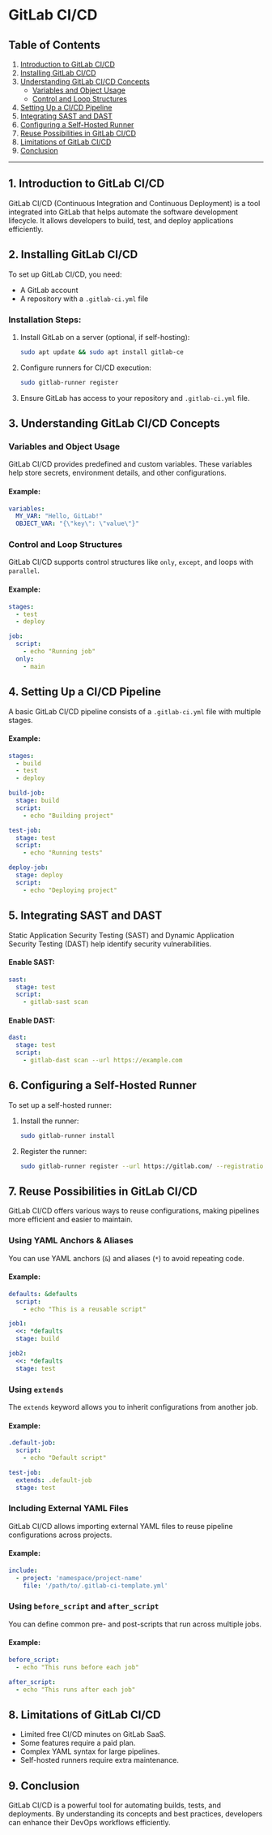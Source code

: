 # GitLab CI/CD

## Table of Contents
1. [Introduction to GitLab CI/CD](#1-introduction-to-gitlab-cicd)
2. [Installing GitLab CI/CD](#2-installing-gitlab-cicd)
3. [Understanding GitLab CI/CD Concepts](#3-understanding-gitlab-cicd-concepts)
    - [Variables and Object Usage](#variables-and-object-usage)
    - [Control and Loop Structures](#control-and-loop-structures)
4. [Setting Up a CI/CD Pipeline](#4-setting-up-a-cicd-pipeline)
5. [Integrating SAST and DAST](#5-integrating-sast-and-dast)
6. [Configuring a Self-Hosted Runner](#6-configuring-a-self-hosted-runner)
7. [Reuse Possibilities in GitLab CI/CD](#7-reuse-possibilities-in-gitlab-cicd)
8. [Limitations of GitLab CI/CD](#8-limitations-of-gitlab-cicd)
9. [Conclusion](#9-conclusion)

---

## 1. Introduction to GitLab CI/CD
GitLab CI/CD (Continuous Integration and Continuous Deployment) is a tool integrated into GitLab that helps automate the software development lifecycle. It allows developers to build, test, and deploy applications efficiently.

## 2. Installing GitLab CI/CD
To set up GitLab CI/CD, you need:
- A GitLab account
- A repository with a `.gitlab-ci.yml` file

### Installation Steps:
1. Install GitLab on a server (optional, if self-hosting):
   ```sh
   sudo apt update && sudo apt install gitlab-ce
   ```
2. Configure runners for CI/CD execution:
   ```sh
   sudo gitlab-runner register
   ```
3. Ensure GitLab has access to your repository and `.gitlab-ci.yml` file.

## 3. Understanding GitLab CI/CD Concepts

### Variables and Object Usage
GitLab CI/CD provides predefined and custom variables. These variables help store secrets, environment details, and other configurations.

#### Example:
```yaml
variables:
  MY_VAR: "Hello, GitLab!"
  OBJECT_VAR: "{\"key\": \"value\"}"
```

### Control and Loop Structures
GitLab CI/CD supports control structures like `only`, `except`, and loops with `parallel`.

#### Example:
```yaml
stages:
  - test
  - deploy

job:
  script:
    - echo "Running job"
  only:
    - main
```

## 4. Setting Up a CI/CD Pipeline
A basic GitLab CI/CD pipeline consists of a `.gitlab-ci.yml` file with multiple stages.

#### Example:
```yaml
stages:
  - build
  - test
  - deploy

build-job:
  stage: build
  script:
    - echo "Building project"

test-job:
  stage: test
  script:
    - echo "Running tests"

deploy-job:
  stage: deploy
  script:
    - echo "Deploying project"
```

## 5. Integrating SAST and DAST
Static Application Security Testing (SAST) and Dynamic Application Security Testing (DAST) help identify security vulnerabilities.

#### Enable SAST:
```yaml
sast:
  stage: test
  script:
    - gitlab-sast scan
```

#### Enable DAST:
```yaml
dast:
  stage: test
  script:
    - gitlab-dast scan --url https://example.com
```

## 6. Configuring a Self-Hosted Runner
To set up a self-hosted runner:
1. Install the runner:
   ```sh
   sudo gitlab-runner install
   ```
2. Register the runner:
   ```sh
   sudo gitlab-runner register --url https://gitlab.com/ --registration-token <TOKEN>
   ```

## 7. Reuse Possibilities in GitLab CI/CD
GitLab CI/CD offers various ways to reuse configurations, making pipelines more efficient and easier to maintain.

### Using YAML Anchors & Aliases
You can use YAML anchors (`&`) and aliases (`*`) to avoid repeating code.

#### Example:
```yaml
defaults: &defaults
  script:
    - echo "This is a reusable script"

job1:
  <<: *defaults
  stage: build

job2:
  <<: *defaults
  stage: test
```

### Using `extends`
The `extends` keyword allows you to inherit configurations from another job.

#### Example:
```yaml
.default-job:
  script:
    - echo "Default script"

test-job:
  extends: .default-job
  stage: test
```

### Including External YAML Files
GitLab CI/CD allows importing external YAML files to reuse pipeline configurations across projects.

#### Example:
```yaml
include:
  - project: 'namespace/project-name'
    file: '/path/to/.gitlab-ci-template.yml'
```

### Using `before_script` and `after_script`
You can define common pre- and post-scripts that run across multiple jobs.

#### Example:
```yaml
before_script:
  - echo "This runs before each job"

after_script:
  - echo "This runs after each job"
```

## 8. Limitations of GitLab CI/CD
- Limited free CI/CD minutes on GitLab SaaS.
- Some features require a paid plan.
- Complex YAML syntax for large pipelines.
- Self-hosted runners require extra maintenance.

## 9. Conclusion
GitLab CI/CD is a powerful tool for automating builds, tests, and deployments. By understanding its concepts and best practices, developers can enhance their DevOps workflows efficiently.

